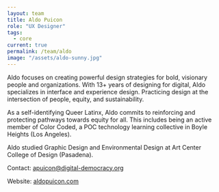 ```yaml
---
layout: team
title: Aldo Puicon
role: "UX Designer"
tags:
  - core
current: true
permalink: /team/aldo
image: "/assets/aldo-sunny.jpg"
---
```

Aldo focuses on creating powerful design strategies for bold, visionary people and organizations. With 13+ years of designing for digital, Aldo specializes in interface and experience design. Practicing design at the intersection of people, equity, and sustainability.

As a self-identifying Queer Latinx, Aldo commits to reinforcing and protecting pathways towards equity for all. This includes being an active member of Color Coded, a POC technology learning collective in Boyle Heights (Los Angeles).

Aldo studied Graphic Design and Environmental Design at Art Center College of Design (Pasadena).

Contact: [apuicon@digital-democracy.org](mailto:apuicon@digital-democracy.org)

Website: [aldopuicon.com](http://aldopuicon.com)
